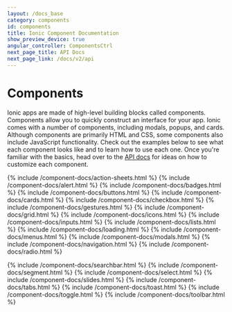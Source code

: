 ```yaml
---
layout: /docs_base
category: components
id: components
title: Ionic Component Documentation
show_preview_device: true
angular_controller: ComponentsCtrl
next_page_title: API Docs
next_page_link: /docs/v2/api
---
```


<h1 id="overview">Components</h1>

Ionic apps are made of high-level building blocks called components. Components allow you to quickly construct an interface for your app. Ionic comes with a number of components, including modals, popups, and cards. Although components are primarily HTML and CSS, some components also include JavaScript functionality. Check out the examples below to see what each component looks like and to learn how to use each one. Once you're familiar with the basics, head over to the [API docs](../api) for ideas on how to customize each component.

{% include /component-docs/action-sheets.html %}
{% include /component-docs/alert.html %}
{% include /component-docs/badges.html %}
{% include /component-docs/buttons.html %}
{% include /component-docs/cards.html %}
{% include /component-docs/checkbox.html %}
{% include /component-docs/gestures.html %}
{% include /component-docs/grid.html %}
{% include /component-docs/icons.html %}
{% include /component-docs/inputs.html %}
{% include /component-docs/lists.html %}
{% include /component-docs/loading.html %}
{% include /component-docs/menus.html %}
{% include /component-docs/modals.html %}
{% include /component-docs/navigation.html %}
{% include /component-docs/radio.html %}
<!-- {% include /component-docs/range.html %} -->
{% include /component-docs/searchbar.html %}
{% include /component-docs/segment.html %}
{% include /component-docs/select.html %}
{% include /component-docs/slides.html %}
{% include /component-docs/tabs.html %}
{% include /component-docs/toast.html %}
{% include /component-docs/toggle.html %}
{% include /component-docs/toolbar.html %}
